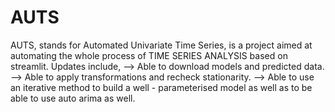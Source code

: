 # AUTS
AUTS, stands for Automated Univariate Time Series, is a project aimed at automating the whole process of TIME SERIES ANALYSIS based on streamlit.
Updates include,
 --> Able to download models and predicted data.
 --> Able to apply transformations and recheck stationarity. 
 --> Able to use an iterative method to build a well - parameterised model as well as to be able to use auto arima as well.

